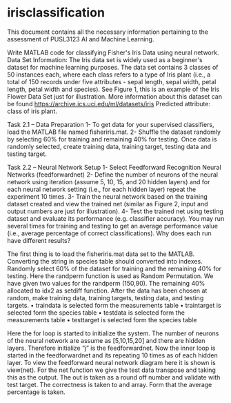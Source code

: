 # irisclassification
This document contains all the necessary information pertaining to the assessment of PUSL3123 AI and Machine Learning.

Write MATLAB code for classifying Fisher's Iris Data using neural network.
Data Set Information:
The Iris data set is widely used as a beginner's dataset for machine learning purposes. The data set contains 3 classes of 50 instances each, where each class refers to a type of Iris plant (i.e., a total of 150 records under five attributes - sepal length, sepal width, petal length, petal width and species). See Figure 1, this is an example of the Iris Flower Data Set just for illustration. More information about this dataset can be found https://archive.ics.uci.edu/ml/datasets/iris
Predicted attribute: class of iris plant.

Task 2.1 – Data Preparation
1- To get data for your supervised classifiers, load the MATLAB file named fisheriris.mat.
2- Shuffle the dataset randomly by selecting 60% for training and remaining 40% for testing. Once data is randomly selected, create training data, training target, testing data and testing target.

Task 2.2 – Neural Network Setup
1- Select Feedforward Recognition Neural Networks (feedforwardnet)
2- Define the number of neurons of the neural network using iteration (assume 5, 10, 15, and 20 hidden layers) and for each neural network setting (i.e., for each hidden layer) repeat the experiment 10 times.
3- Train the neural network based on the training dataset created and view the trained net (similar as Figure 2, input and output numbers are just for illustration).
4- Test the trained net using testing dataset and evaluate its performance (e.g. classifier accuracy). You may run several times for training and testing to get an average performance value (i.e., average percentage of correct classifications). Why does each run have different results?

The first thing is to load the fisheriris.mat data set to the MATLAB. Converting the string in species table should converted into indexes. Randomly select 60% of the dataset for training and the remaining 40% for testing. Here the randperm function is used as Random Permutation. We have given two values for the randperm (150,90). The remaining 40% allocated to idx2 as setdiff function.
After the data has been chosen at random, make training data, training targets, testing data, and testing targets.
• traindata is selected form the measurements table
• traintarget is selected form the species table
• testdata is selected form the measurements table
• testtarget is selected form the species table

Here the for loop is started to initialize the system. The number of neurons of the neural network are assume as [5,10,15,20] and there are hidden layers. Therefore initialize “j” is the feedforwardnet.
Now the inner loop is started in the feedforwardnet and its repeating 10 times as of each hidden layer.
To view the feedforward neural network diagram here it is shown is view(net).
For the net function we give the test data transpose and taking this as the output.
The out is taken as a round off number and validate with test target.
The correctness is taken to and array. Form that the average percentage is taken.

